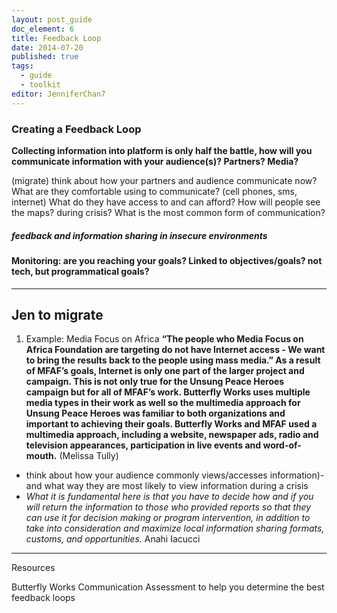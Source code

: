 ```yaml
---
layout: post_guide
doc_element: 6
title: Feedback Loop
date: 2014-07-20
published: true
tags:
  - guide
  - toolkit
editor: JenniferChan7
---
```


### Creating a Feedback Loop

__Collecting information into platform is only half the battle, how will you communicate information with your audience(s)? Partners? Media?__

(migrate) think about how your partners and audience communicate now? What are they comfortable using to communicate? (cell phones, sms, internet) What do they have access to and can afford?
How will people see the maps?  during crisis? What is the most common form of communication?

##### feedback and information sharing in insecure environments


#### Monitoring: are you reaching your goals? Linked to objectives/goals? not tech, but programmatical goals?

___
## Jen to migrate

1.   Example: Media Focus on Africa __“The people who Media Focus on Africa Foundation are targeting do not have Internet access - We want to bring the results back to the people using mass media.” As a result of MFAF’s goals, Internet is only one part of the larger project and campaign. This is not only true for the Unsung Peace Heroes campaign but for all of MFAF’s work. Butterfly Works uses multiple media types in their work as well so the multimedia approach for Unsung Peace Heroes was familiar to both organizations and important to achieving their goals. Butterfly Works and MFAF used a multimedia approach, including a website, newspaper ads, radio and television appearances, participation in live events and word-of-mouth.__ (Melissa Tully)  
+ think about how your audience commonly views/accesses information)- and what way they are most likely to view information during a crisis
+ _What it is fundamental here is that you have to decide how and if you will return the information to those who provided reports so that they can use it for decision making or program intervention, in addition to take into consideration and maximize local information sharing formats, customs, and opportunities._ Anahi Iacucci

___
Resources

Butterfly Works Communication Assessment to help you determine the best feedback loops
